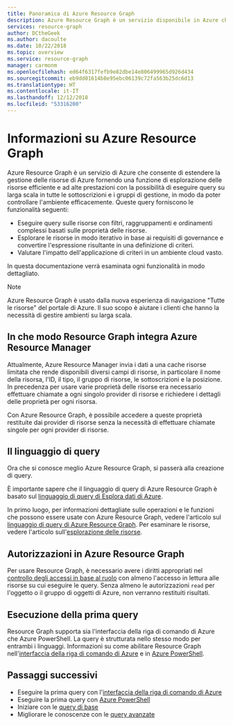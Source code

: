 ```yaml
---
title: Panoramica di Azure Resource Graph
description: Azure Resource Graph è un servizio disponibile in Azure che consente di eseguire query complesse sulle risorse su vasta scala.
services: resource-graph
author: DCtheGeek
ms.author: dacoulte
ms.date: 10/22/2018
ms.topic: overview
ms.service: resource-graph
manager: carmonm
ms.openlocfilehash: ed64f6317fefb9e82dbe14e806499965d926d434
ms.sourcegitcommit: eb9dd01614b8e95ebc06139c72fa563b25dc6d13
ms.translationtype: HT
ms.contentlocale: it-IT
ms.lasthandoff: 12/12/2018
ms.locfileid: "53316200"
---
```

# <a name="what-is-azure-resource-graph"></a>Informazioni su Azure Resource Graph

Azure Resource Graph è un servizio di Azure che consente di estendere la gestione delle risorse di Azure fornendo una funzione di esplorazione delle risorse efficiente e ad alte prestazioni con la possibilità di eseguire query su larga scala in tutte le sottoscrizioni e i gruppi di gestione, in modo da poter controllare l'ambiente efficacemente. Queste query forniscono le funzionalità seguenti:

- Eseguire query sulle risorse con filtri, raggruppamenti e ordinamenti complessi basati sulle proprietà delle risorse.
- Esplorare le risorse in modo iterativo in base ai requisiti di governance e convertire l'espressione risultante in una definizione di criteri.
- Valutare l'impatto dell'applicazione di criteri in un ambiente cloud vasto.

In questa documentazione verrà esaminata ogni funzionalità in modo dettagliato.

> [!NOTE]
> Azure Resource Graph è usato dalla nuova esperienza di navigazione "Tutte le risorse" del portale di Azure. Il suo scopo è aiutare i clienti che hanno la necessità di gestire ambienti su larga scala.

## <a name="how-does-resource-graph-complement-azure-resource-manager"></a>In che modo Resource Graph integra Azure Resource Manager

Attualmente, Azure Resource Manager invia i dati a una cache risorse limitata che rende disponibili diversi campi di risorse, in particolare il nome della risorsa, l'ID, il tipo, il gruppo di risorse, le sottoscrizioni e la posizione. In precedenza per usare varie proprietà delle risorse era necessario effettuare chiamate a ogni singolo provider di risorse e richiedere i dettagli delle proprietà per ogni risorsa.

Con Azure Resource Graph, è possibile accedere a queste proprietà restituite dai provider di risorse senza la necessità di effettuare chiamate singole per ogni provider di risorse.

## <a name="the-query-language"></a>Il linguaggio di query

Ora che si conosce meglio Azure Resource Graph, si passerà alla creazione di query.

È importante sapere che il linguaggio di query di Azure Resource Graph è basato sul [linguaggio di query di Esplora dati di Azure](../../data-explorer/data-explorer-overview.md).

In primo luogo, per informazioni dettagliate sulle operazioni e le funzioni che possono essere usate con Azure Resource Graph, vedere l'articolo sul [linguaggio di query di Azure Resource Graph](./concepts/query-language.md). Per esaminare le risorse, vedere l'articolo sull'[esplorazione delle risorse](./concepts/explore-resources.md).

## <a name="permissions-in-azure-resource-graph"></a>Autorizzazioni in Azure Resource Graph

Per usare Resource Graph, è necessario avere i diritti appropriati nel [controllo degli accessi in base al ruolo](../../role-based-access-control/overview.md) con almeno l'accesso in lettura alle risorse su cui eseguire le query. Senza almeno le autorizzazioni `read` per l'oggetto o il gruppo di oggetti di Azure, non verranno restituiti risultati.

## <a name="running-your-first-query"></a>Esecuzione della prima query

Resource Graph supporta sia l'interfaccia della riga di comando di Azure che Azure PowerShell. La query è strutturata nello stesso modo per entrambi i linguaggi. Informazioni su come abilitare Resource Graph nell'[interfaccia della riga di comando di Azure](first-query-azurecli.md#add-the-resource-graph-extension) e in [Azure PowerShell](first-query-powershell.md#add-the-resource-graph-module).

## <a name="next-steps"></a>Passaggi successivi

- Eseguire la prima query con l'[interfaccia della riga di comando di Azure](first-query-azurecli.md)
- Eseguire la prima query con [Azure PowerShell](first-query-powershell.md)
- Iniziare con le [query di base](./samples/starter.md)
- Migliorare le conoscenze con le [query avanzate](./samples/advanced.md)